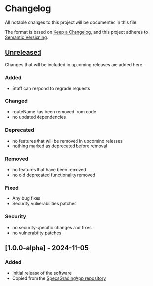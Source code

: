 # Changelog
All notable changes to this project will be documented in this file.

The format is based on [Keep a Changelog](https://keepachangelog.com/en/1.0.0/),
and this project adheres to [Semantic Versioning](https://semver.org/spec/v2.0.0.html).

## [Unreleased]
Changes that will be included in upcoming releases are added here.

### Added
- Staff can respond to regrade requests

### Changed
- routeName has been removed from code
- no updated dependencies

### Deprecated
- no features that will be removed in upcoming releases
- nothing marked as deprecated before removal

### Removed
- no features that have been removed
- no old deprecated functionality removed

### Fixed
- Any bug fixes
- Security vulnerabilities patched

### Security
- no security-specific changes and fixes
- no vulnerability patches

## [1.0.0-alpha] - 2024-11-05
### Added
- Initial release of the software
- Copied from the [SpecsGradingApp repository](https://github.com/tjhickey724/SpecsGradingApp)


[Unreleased]: https://github.com/tjhickey724/MasteryLearningApp/compare/v1.0.0...HEAD
[1.1.0]: https://github.com/tjhickey724/MasteryLearningApp/compare/v1.0.0...v1.1.0
[1.0.0]: https://github.com/tjhickey724/MasteryLearningApp/releases/tag/v1.0.0
